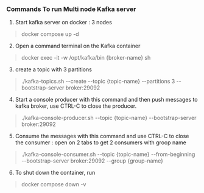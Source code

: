 ### Commands To run Multi node Kafka server

1. Start kafka server on docker : 3 nodes
> docker compose up -d

2. Open a command terminal on the Kafka container
> docker exec -it -w /opt/kafka/bin {broker-name} sh

3. create a topic with 3 partitions
> ./kafka-topics.sh --create --topic {topic-name} --partitions 3 --bootstrap-server broker:29092

4. Start a console producer with this command and then push messages to kafka broker, use CTRL-C to close the producer.
> ./kafka-console-producer.sh  --topic {topic-name} --bootstrap-server broker:29092

5. Consume the messages with this command and use CTRL-C to close the consumer : open on 2 tabs to get 2 consumers with groop name
> ./kafka-console-consumer.sh --topic {topic-name} --from-beginning --bootstrap-server broker:29092 --group {group-name}

6. To shut down the container, run
> docker compose down -v